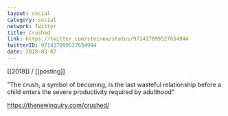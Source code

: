 ```yaml
---
layout: social
category: social
network: Twitter
title: Crushed
link: https://twitter.com/steinea/status/971417099527634944
twitterID: 971417099527634944
date: 2018-03-07
---
```


[[2018]] / [[posting]]

"The crush, a symbol of becoming, is the last wasteful relationship before a child enters the severe productivity required by adulthood"

<https://thenewinquiry.com/crushed/>
